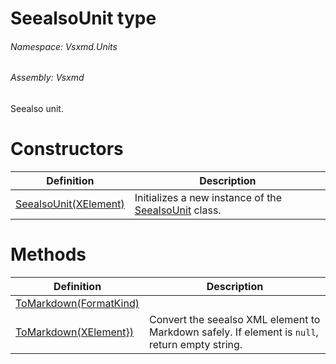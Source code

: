 <a name='T-Vsxmd-Units-SeealsoUnit'></a>
# SeealsoUnit type

###### Namespace:  Vsxmd.Units

###### Assembly:  Vsxmd

Seealso unit.

# Constructors

| Definition | Description |
|-|-|
| [SeealsoUnit(XElement)](Constructors/Constructors.md) | Initializes a new instance of the [SeealsoUnit](././SeealsoUnit.md) class. |

# Methods

| Definition | Description |
|-|-|
| [ToMarkdown(FormatKind)](Methods/ToMarkdown.md) |  |
| [ToMarkdown(XElement})](Methods/ToMarkdown.md) | Convert the seealso XML element to Markdown safely. If element is `null`, return empty string. |
